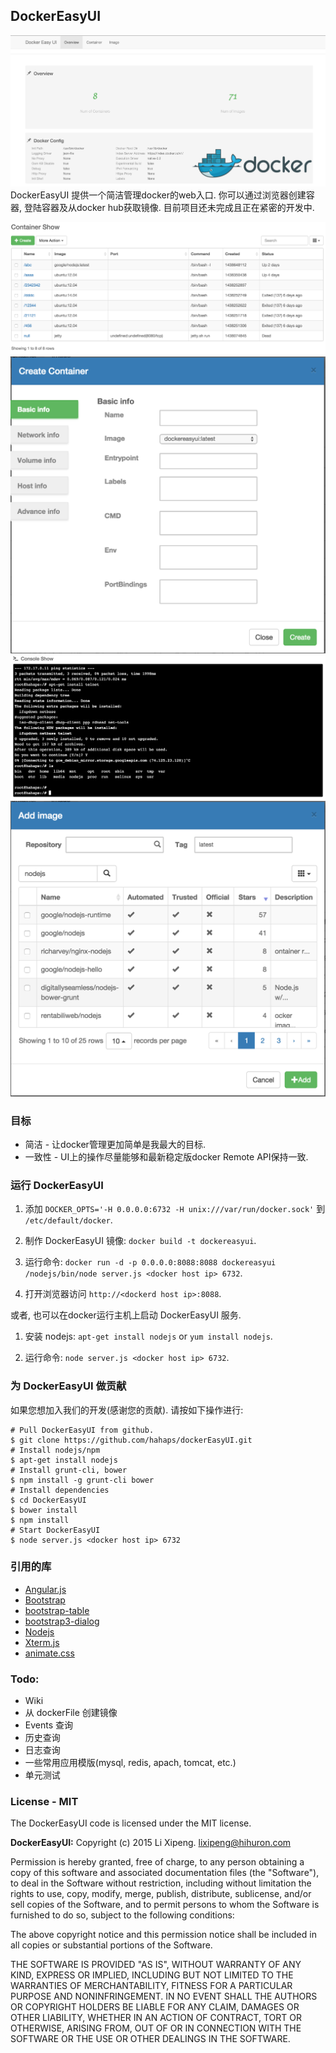 ## DockerEasyUI

![Overview](/images/overview.png)
DockerEasyUI 提供一个简洁管理docker的web入口. 你可以通过浏览器创建容器, 登陆容器及从docker hub获取镜像.
目前项目还未完成且正在紧密的开发中.

![Container](/images/containers.png)
![Create container](/images/create_container.png)
![Container console](/images/console.png)
![Pull images](/images/pull_image.png)


### 目标
* 简洁 - 让docker管理更加简单是我最大的目标.
* 一致性 - UI上的操作尽量能够和最新稳定版docker Remote API保持一致.

### 运行 DockerEasyUI
1. 添加 `DOCKER_OPTS='-H 0.0.0.0:6732 -H unix:///var/run/docker.sock'` 到 `/etc/default/docker`.

2. 制作 DockerEasyUI 镜像: `docker build -t dockereasyui`.

3. 运行命令: `docker run -d -p 0.0.0.0:8088:8088 dockereasyui /nodejs/bin/node server.js <docker host ip> 6732`.

4. 打开浏览器访问 `http://<dockerd host ip>:8088`.

或者, 也可以在docker运行主机上启动 DockerEasyUI 服务.
1. 安装 nodejs: `apt-get install nodejs` or `yum install nodejs`.

2. 运行命令: `node server.js <docker host ip> 6732`.

### 为 DockerEasyUI 做贡献
如果您想加入我们的开发(感谢您的贡献). 请按如下操作进行:

    # Pull DockerEasyUI from github.
    $ git clone https://github.com/hahaps/dockerEasyUI.git
    # Install nodejs/npm
    $ apt-get install nodejs
    # Install grunt-cli, bower
    $ npm install -g grunt-cli bower
    # Install dependencies
    $ cd DockerEasyUI
    $ bower install
    $ npm install
    # Start DockerEasyUI
    $ node server.js <docker host ip> 6732

### 引用的库
* [Angular.js](https://github.com/angular/angular.js)
* [Bootstrap](http://getbootstrap.com/)
* [bootstrap-table](https://github.com/wenzhixin/bootstrap-table)
* [bootstrap3-dialog](https://github.com/nakupanda/bootstrap3-dialog)
* [Nodejs](https://nodejs.org/)
* [Xterm.js](https://github.com/sourcelair/xterm.js)
* [animate.css](https://github.com/fgnass/spin.js/)


### Todo:
* Wiki
* 从 dockerFile 创建镜像
* Events 查询
* 历史查询
* 日志查询
* 一些常用应用模版(mysql, redis, apach, tomcat, etc.)
* 单元测试


### License - MIT
The DockerEasyUI code is licensed under the MIT license.


**DockerEasyUI:**
Copyright (c) 2015 Li Xipeng. lixipeng@hihuron.com

Permission is hereby granted, free of charge, to any person
obtaining a copy of this software and associated documentation 
files (the "Software"), to deal in the Software without 
restriction, including without limitation the rights to use, copy, 
modify, merge, publish, distribute, sublicense, and/or sell copies 
of the Software, and to permit persons to whom the Software is 
furnished to do so, subject to the following conditions:

The above copyright notice and this permission notice shall be 
included in all copies or substantial portions of the Software.

THE SOFTWARE IS PROVIDED "AS IS", WITHOUT WARRANTY OF ANY KIND,
EXPRESS OR IMPLIED,
INCLUDING BUT NOT LIMITED TO THE WARRANTIES OF MERCHANTABILITY, 
FITNESS FOR A PARTICULAR PURPOSE AND NONINFRINGEMENT. 
IN NO EVENT SHALL THE AUTHORS OR COPYRIGHT 
HOLDERS BE LIABLE FOR ANY CLAIM, 
DAMAGES OR OTHER LIABILITY, 
WHETHER IN AN ACTION OF CONTRACT, 
TORT OR OTHERWISE, 
ARISING FROM, OUT OF OR IN CONNECTION WITH 
THE SOFTWARE OR THE USE OR OTHER DEALINGS IN THE SOFTWARE.
